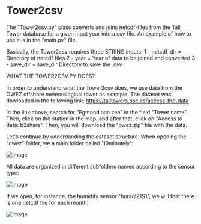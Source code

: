 # Tower2csv
The "Tower2csv.py" class converts and joins netcdf-files from the Tall Tower database for a given input year into a csv file.
An example of how to use it is in the "main.py" file.

Basically, the Tower2csv requires three STRING inputs:
1 - netcdf_dir = Directory of netcdf files
2 - year = Year of data to be joined and converted
3 - save_dir = save_dir  Directory to save the .csv

WHAT THE TOWER2CSV.PY DOES?

In order to understand what the Tower2csv does, we use data from the OWEZ offshore meteorological tower as example. The dataset was dowloaded in the following link:
https://talltowers.bsc.es/access-the-data

In the link above, search for "Egmond aan zee" in the field "Tower name". Then, click on the station in the map, and after that, click on "Access to data: b2share". Then, you will download the "owez.zip" file with the data.

Let's continue by underdanding the dataset structure. When opening the "owez" folder, we a main folder called '10minutely':

![image](https://github.com/marcosp-araujo/Tower2csv/assets/88653954/88a28998-6584-4e66-a616-556e6b23a530)

All data are organized in different subfolders named according to the sensor type:

![image](https://github.com/marcosp-araujo/Tower2csv/assets/88653954/3a697716-fc1e-439c-a5c3-2f0074f3b43d)

If we open, for instance, the humidity sensor "huragl21S1", we will that there is one netcdf file for each month:

![image](https://github.com/marcosp-araujo/Tower2csv/assets/88653954/0b73c460-3fb6-4c61-aa5f-addd5ffee83e)


